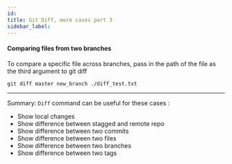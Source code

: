 ```yaml
---
id:
title: Git Diff, more cases part 3
sidebar_label:
---
```



#### Comparing files from two branches

To compare a specific file across branches, pass in the path of the file as the third argument to git diff

`git diff master new_branch ./diff_test.txt`

----

Summary: `Diff` command can be useful for these cases :

- Show local changes
- Show difference between stagged and remote repo
- Show difference between two commits
- Show difference between two files
- Show difference between two branches
- Show difference between two tags
